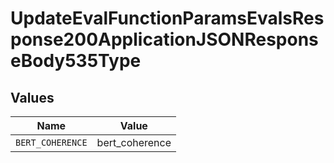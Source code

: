 # UpdateEvalFunctionParamsEvalsResponse200ApplicationJSONResponseBody535Type


## Values

| Name             | Value            |
| ---------------- | ---------------- |
| `BERT_COHERENCE` | bert_coherence   |